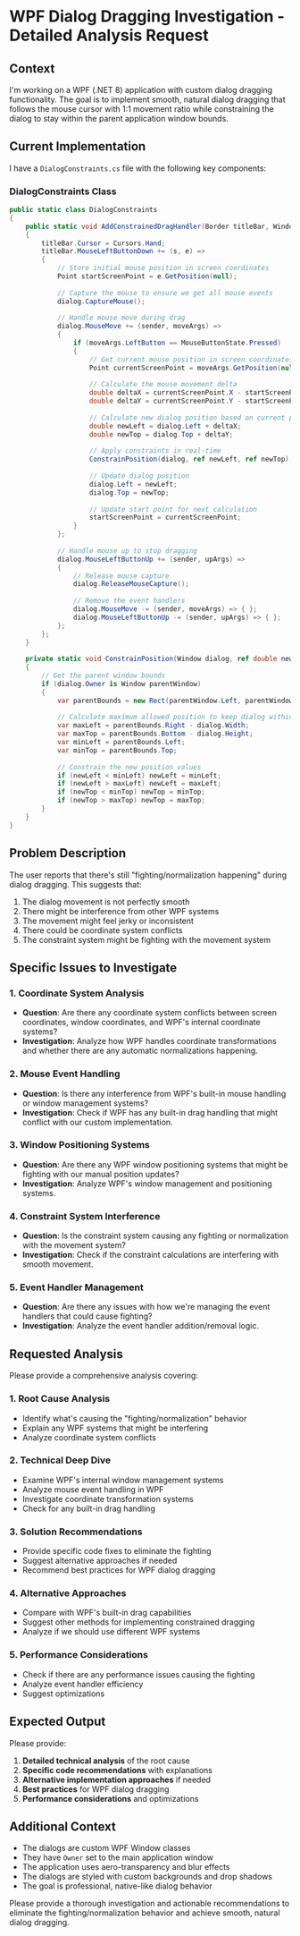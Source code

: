 # WPF Dialog Dragging Investigation - Detailed Analysis Request

## Context
I'm working on a WPF (.NET 8) application with custom dialog dragging functionality. The goal is to implement smooth, natural dialog dragging that follows the mouse cursor with 1:1 movement ratio while constraining the dialog to stay within the parent application window bounds.

## Current Implementation
I have a `DialogConstraints.cs` file with the following key components:

### DialogConstraints Class
```csharp
public static class DialogConstraints
{
    public static void AddConstrainedDragHandler(Border titleBar, Window dialog)
    {
        titleBar.Cursor = Cursors.Hand;
        titleBar.MouseLeftButtonDown += (s, e) => 
        {
            // Store initial mouse position in screen coordinates
            Point startScreenPoint = e.GetPosition(null);
            
            // Capture the mouse to ensure we get all mouse events
            dialog.CaptureMouse();
            
            // Handle mouse move during drag
            dialog.MouseMove += (sender, moveArgs) =>
            {
                if (moveArgs.LeftButton == MouseButtonState.Pressed)
                {
                    // Get current mouse position in screen coordinates
                    Point currentScreenPoint = moveArgs.GetPosition(null);
                    
                    // Calculate the mouse movement delta
                    double deltaX = currentScreenPoint.X - startScreenPoint.X;
                    double deltaY = currentScreenPoint.Y - startScreenPoint.Y;
                    
                    // Calculate new dialog position based on current position plus delta
                    double newLeft = dialog.Left + deltaX;
                    double newTop = dialog.Top + deltaY;
                    
                    // Apply constraints in real-time
                    ConstrainPosition(dialog, ref newLeft, ref newTop);
                    
                    // Update dialog position
                    dialog.Left = newLeft;
                    dialog.Top = newTop;
                    
                    // Update start point for next calculation
                    startScreenPoint = currentScreenPoint;
                }
            };
            
            // Handle mouse up to stop dragging
            dialog.MouseLeftButtonUp += (sender, upArgs) =>
            {
                // Release mouse capture
                dialog.ReleaseMouseCapture();
                
                // Remove the event handlers
                dialog.MouseMove -= (sender, moveArgs) => { };
                dialog.MouseLeftButtonUp -= (sender, upArgs) => { };
            };
        };
    }
    
    private static void ConstrainPosition(Window dialog, ref double newLeft, ref double newTop)
    {
        // Get the parent window bounds
        if (dialog.Owner is Window parentWindow)
        {
            var parentBounds = new Rect(parentWindow.Left, parentWindow.Top, parentWindow.Width, parentWindow.Height);
            
            // Calculate maximum allowed position to keep dialog within parent bounds
            var maxLeft = parentBounds.Right - dialog.Width;
            var maxTop = parentBounds.Bottom - dialog.Height;
            var minLeft = parentBounds.Left;
            var minTop = parentBounds.Top;
            
            // Constrain the new position values
            if (newLeft < minLeft) newLeft = minLeft;
            if (newLeft > maxLeft) newLeft = maxLeft;
            if (newTop < minTop) newTop = minTop;
            if (newTop > maxTop) newTop = maxTop;
        }
    }
}
```

## Problem Description
The user reports that there's still "fighting/normalization happening" during dialog dragging. This suggests that:

1. The dialog movement is not perfectly smooth
2. There might be interference from other WPF systems
3. The movement might feel jerky or inconsistent
4. There could be coordinate system conflicts
5. The constraint system might be fighting with the movement system

## Specific Issues to Investigate

### 1. Coordinate System Analysis
- **Question**: Are there any coordinate system conflicts between screen coordinates, window coordinates, and WPF's internal coordinate systems?
- **Investigation**: Analyze how WPF handles coordinate transformations and whether there are any automatic normalizations happening.

### 2. Mouse Event Handling
- **Question**: Is there any interference from WPF's built-in mouse handling or window management systems?
- **Investigation**: Check if WPF has any built-in drag handling that might conflict with our custom implementation.

### 3. Window Positioning Systems
- **Question**: Are there any WPF window positioning systems that might be fighting with our manual position updates?
- **Investigation**: Analyze WPF's window management and positioning systems.

### 4. Constraint System Interference
- **Question**: Is the constraint system causing any fighting or normalization with the movement system?
- **Investigation**: Check if the constraint calculations are interfering with smooth movement.

### 5. Event Handler Management
- **Question**: Are there any issues with how we're managing the event handlers that could cause fighting?
- **Investigation**: Analyze the event handler addition/removal logic.

## Requested Analysis

Please provide a comprehensive analysis covering:

### 1. **Root Cause Analysis**
- Identify what's causing the "fighting/normalization" behavior
- Explain any WPF systems that might be interfering
- Analyze coordinate system conflicts

### 2. **Technical Deep Dive**
- Examine WPF's internal window management systems
- Analyze mouse event handling in WPF
- Investigate coordinate transformation systems
- Check for any built-in drag handling

### 3. **Solution Recommendations**
- Provide specific code fixes to eliminate the fighting
- Suggest alternative approaches if needed
- Recommend best practices for WPF dialog dragging

### 4. **Alternative Approaches**
- Compare with WPF's built-in drag capabilities
- Suggest other methods for implementing constrained dragging
- Analyze if we should use different WPF systems

### 5. **Performance Considerations**
- Check if there are any performance issues causing the fighting
- Analyze event handler efficiency
- Suggest optimizations

## Expected Output
Please provide:
1. **Detailed technical analysis** of the root cause
2. **Specific code recommendations** with explanations
3. **Alternative implementation approaches** if needed
4. **Best practices** for WPF dialog dragging
5. **Performance considerations** and optimizations

## Additional Context
- The dialogs are custom WPF Window classes
- They have `Owner` set to the main application window
- The application uses aero-transparency and blur effects
- The dialogs are styled with custom backgrounds and drop shadows
- The goal is professional, native-like dialog behavior

Please provide a thorough investigation and actionable recommendations to eliminate the fighting/normalization behavior and achieve smooth, natural dialog dragging.
